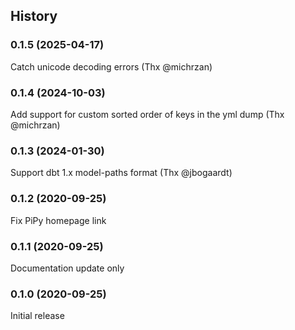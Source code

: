 ## History

### 0.1.5 (2025-04-17)

Catch unicode decoding errors
(Thx @michrzan)

### 0.1.4 (2024-10-03)

Add support for custom sorted order of keys in the yml dump
(Thx @michrzan)

### 0.1.3 (2024-01-30)

Support dbt 1.x model-paths format
(Thx @jbogaardt)

### 0.1.2 (2020-09-25)

Fix PiPy homepage link

### 0.1.1 (2020-09-25)

Documentation update only

### 0.1.0 (2020-09-25)

Initial release
